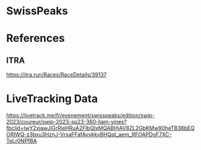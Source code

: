 # SwissPeaks

# References

## ITRA
https://itra.run/Races/RaceDetails/39137

# LiveTracking Data
https://livetrack.me/fr/evenement/swisspeaks/edition/swip-2023/coureur/swip-2023-sp23-360-liam-vines?fbclid=IwY2xjawJiGrRleHRuA2FlbQIxMQABHjAV8ZL2GbKMw90heTB38bEQORlWQ-z3bxu3HznJ-VrsaFFafAvvkkvBHQqI_aem_RFOAPDoF7XC-TeLr0NPfBA